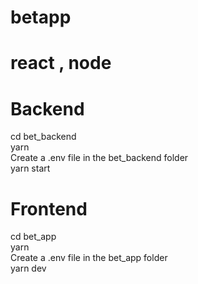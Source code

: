 # betapp

# react , node

# Backend

cd bet_backend <br>
yarn <br>
Create a .env file in the bet_backend folder <br>
yarn start <br>

# Frontend

cd bet_app <br>
yarn <br>
Create a .env file in the bet_app folder <br>
yarn dev <br>
